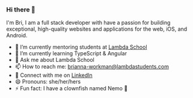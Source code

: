 ### Hi there 👋

I'm Bri, I am a full stack developer with have a passion for building exceptional, high-quality websites and applications for the web, iOS, and Android.

- 🔭 I’m currently mentoring students at [Lambda School](https://lambdaschool.com/)
- 🌱 I’m currently learning TypeScript & Angular
- 💬 Ask me about Lambda School
- 📫 How to reach me: brianna-workman@lambdastudents.com
- 💼 Connect with me on [LinkedIn](https://www.linkedin.com/in/brianna-m-workman/)
- 😄 Pronouns: she/her/hers
- ⚡ Fun fact: I have a clownfish named Nemo 🐠
